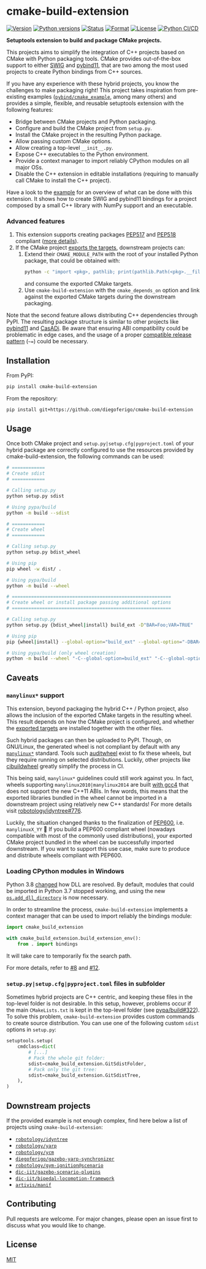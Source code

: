 # cmake-build-extension

[![Version](https://img.shields.io/pypi/v/cmake-build-extension.svg)][pypi]
[![Python versions](https://img.shields.io/pypi/pyversions/cmake-build-extension.svg)][pypi]
[![Status](https://img.shields.io/pypi/status/cmake-build-extension.svg)][pypi]
[![Format](https://img.shields.io/pypi/format/cmake-build-extension.svg)][pypi]
[![License](https://img.shields.io/pypi/l/cmake-build-extension.svg)][pypi]
[![Python CI/CD](https://github.com/diegoferigo/cmake-build-extension/workflows/Python%20CI/CD/badge.svg)][ci_cd]

[pypi]: https://pypi.org/project/cmake-build-extension/
[ci_cd]: https://github.com/diegoferigo/cmake-build-extension/actions/workflows/python.yml

**Setuptools extension to build and package CMake projects.**

This projects aims to simplify the integration of C++ projects based on CMake with Python packaging tools.
CMake provides out-of-the-box support to either [SWIG][swig] and [pybind11][pybind11],
that are two among the most used projects to create Python bindings from C++ sources.

[swig]: https://github.com/swig/swig
[pybind11]: https://github.com/pybind/pybind11

If you have any experience with these hybrid projects, you know the challenges to make packaging right!
This project takes inspiration from pre-existing examples 
([`pybind/cmake_example`][pybind11_example], among many others)
and provides a simple, flexible, and reusable setuptools extension with the following features:

- Bridge between CMake projects and Python packaging.
- Configure and build the CMake project from `setup.py`. 
- Install the CMake project in the resulting Python package.
- Allow passing custom CMake options.
- Allow creating a top-level `__init__.py`.
- Expose C++ executables to the Python environment.
- Provide a context manager to import reliably CPython modules on all major OSs.
- Disable the C++ extension in editable installations (requiring to manually call CMake to install the C++ project).

[pybind11_example]: https://github.com/pybind/cmake_example

Have a look to the [example](example/) for an overview of what can be done with this extension.
It shows how to create SWIG and pybind11 bindings for a project composed by a small C++ library with NumPy support 
and an executable. 

### Advanced features

1. This extension supports creating packages [PEP517] and [PEP518] compliant ([more details][pyproject]).
2. If the CMake project [exports the targets][export_targets], downstream projects can:
   1. Extend their `CMAKE_MODULE_PATH` with the root of your installed Python package,
      that could be obtained with:
      ```bash
      python -c "import <pkg>, pathlib; print(pathlib.Path(<pkg>.__file__).parent)"
      ```
      and consume the exported CMake targets.
   1. Use `cmake-build-extension` with the `cmake_depends_on` option and link against the exported CMake targets
      during the downstream packaging.

Note that the second feature allows distributing C++ dependencies through PyPI.
The resulting package structure is similar to other projects like [pybind11][pybind11_pypi] and [CasADi][casadi_pypi].
Be aware that ensuring ABI compatibility could be problematic in edge cases, 
and the usage of a proper [compatible release pattern][pep440] (`~=`) could be necessary.

[pep440]: https://www.python.org/dev/peps/pep-0440/#compatible-release
[pep517]: https://www.python.org/dev/peps/pep-0517/
[pep518]: https://www.python.org/dev/peps/pep-0518/

[pyproject]: https://snarky.ca/what-the-heck-is-pyproject-toml/
[export_targets]: https://cmake.org/cmake/help/git-stage/guide/importing-exporting/index.html

[pybind11_pypi]: https://pypi.org/project/pybind11/
[casadi_pypi]: https://pypi.org/project/casadi/

## Installation

From PyPI:

```bash
pip install cmake-build-extension
```

From the repository:

```bash
pip install git+https://github.com/diegoferigo/cmake-build-extension
```

## Usage

Once both CMake project and `setup.py|setup.cfg|pyproject.toml` of your hybrid package are correctly configured
to use the resources provided by cmake-build-extension, the following commands can be used:

```bash
# ============
# Create sdist
# ============

# Calling setup.py
python setup.py sdist

# Using pypa/build
python -m build --sdist

# ============
# Create wheel
# ============

# Calling setup.py
python setup.py bdist_wheel

# Using pip
pip wheel -w dist/ .

# Using pypa/build
python -m build --wheel

# ==========================================================
# Create wheel or install package passing additional options
# ==========================================================

# Calling setup.py
python setup.py {bdist_wheel|install} build_ext -D"BAR=Foo;VAR=TRUE"

# Using pip
pip {wheel|install} --global-option="build_ext" --global-option="-DBAR=Foo;VAR=TRUE" .

# Using pypa/build (only wheel creation)
python -m build --wheel "-C--global-option=build_ext" "-C--global-option=-DBAR=Foo;VAR=TRUE"
```

## Caveats

### `manylinux*` support

This extension, beyond packaging the hybrid C++ / Python project, 
also allows the inclusion of the exported CMake targets in the resulting wheel.
This result depends on how the CMake project is configured, 
and whether the [exported targets][exp_imp_wiki] are installed together with the other files.

[exp_imp_wiki]: https://gitlab.kitware.com/cmake/community/-/wikis/doc/tutorials/Exporting-and-Importing-Targets

Such hybrid packages can then be uploaded to PyPI. 
Though, on GNU/Linux, the generated wheel is not compliant by default with any [`manylinux*`][manylinux] standard.
Tools such [auditwheel][auditwheel] exist to fix these wheels, but they require running on selected distributions.
Luckily, other projects like [cibuildwheel][cibuildwheel] greatly simplify the process in CI.

[manylinux]: https://github.com/pypa/manylinux
[auditwheel]: https://github.com/pypa/auditwheel
[cibuildwheel]: https://github.com/joerick/cibuildwheel

This being said, `manylinux*` guidelines could still work against you.
In fact, wheels supporting `manylinux2010|manylinux2014` are built [with gcc4][pep599_manylinux2014] 
that does not support the new C++11 ABIs.
In few words, this means that the exported libraries bundled in the wheel cannot 
be imported in a downstream project using relatively new C++ standards!
For more details visit [robotology/idyntree#776](https://github.com/robotology/idyntree/issues/776). 

[pep599_manylinux2014]: https://www.python.org/dev/peps/pep-0599/#the-manylinux2014-policy

Luckily, the situation changed thanks to the finalization of [PEP600][pep600], i.e. `manylinuxX_YY` :tada: 
If you build a PEP600 compliant wheel (nowadays compatible with most of the commonly used distributions), 
your exported CMake project bundled in the wheel can be successfully imported downstream.
If you want to support this use case, make sure to produce and distribute wheels compliant with PEP600.

[pep600]: https://www.python.org/dev/peps/pep-0600/

### Loading CPython modules in Windows

Python 3.8 [changed][changelog_3_8] how DLL are resolved.
By default, modules that could be imported in Python 3.7 stopped working, and using the new 
[`os.add_dll_directory`][add_dll_directory] is now necessary.

In order to streamline the process, `cmake-build-extension` implements a context manager that can be used 
to import reliably the bindings module:

```python
import cmake_build_extension

with cmake_build_extension.build_extension_env():
    from . import bindings
```

It will take care to temporarily fix the search path.

For more details, refer to [#8][windows_import_issue] and [#12][windows_import_pr].

[changelog_3_8]: https://docs.python.org/3/whatsnew/3.8.html#bpo-36085-whatsnew
[add_dll_directory]: https://docs.python.org/3/library/os.html#os.add_dll_directory
[windows_import_issue]: https://github.com/diegoferigo/cmake-build-extension/issues/8
[windows_import_pr]: https://github.com/diegoferigo/cmake-build-extension/pull/12

### `setup.py|setup.cfg|pyproject.toml` files in subfolder

Sometimes hybrid projects are C++ centric, and keeping these files in the top-level folder is not desirable.
In this setup, however, problems occur if the main `CMakeLists.txt` is kept in the top-level folder 
(see [pypa/build#322][sdist_issue]).
To solve this problem, `cmake-build-extension` provides custom commands to create source distribution.
You can use one of the following custom `sdist` options in `setup.py`:

```python
setuptools.setup(
    cmdclass=dict(
        # [...]
        # Pack the whole git folder:
        sdist=cmake_build_extension.GitSdistFolder,
        # Pack only the git tree:
        sdist=cmake_build_extension.GitSdistTree,
    ),
)
```

[sdist_issue]: https://github.com/pypa/build/issues/322

## Downstream projects

If the provided example is not enough complex, find here below a list of projects using `cmake-build-extension`: 

- [`robotology/idyntree`](https://github.com/robotology/idyntree/)
- [`robotology/yarp`](https://github.com/robotology/yarp/)
- [`robotology/ycm`](https://github.com/robotology/ycm/)
- [`diegoferigo/gazebo-yarp-synchronizer`](https://github.com/diegoferigo/gazebo-yarp-synchronizer)
- [`robotology/gym-ignition@scenario`](https://github.com/robotology/gym-ignition/tree/devel/scenario)
- [`dic-iit/gazebo-scenario-plugins`](https://github.com/dic-iit/gazebo-scenario-plugins/)
- [`dic-iit/bipedal-locomotion-framework`](https://github.com/dic-iit/bipedal-locomotion-framework)
- [`artivis/manif`](https://github.com/artivis/manif)

## Contributing

Pull requests are welcome. For major changes, please open an issue first to discuss what you would like to change.

## License

[MIT](https://choosealicense.com/licenses/mit/)
